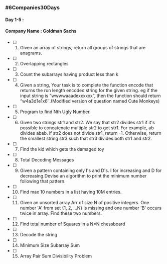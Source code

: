 ### #6Companies30Days

#### Day 1-5 :
#### Company Name : Goldman Sachs

- [ ] 1. Given an array of strings, return all groups of strings that are anagrams.
- [ ] 2. Overlapping rectangles
- [ ] 3. Count the subarrays having product less than k
- [ ] 4. Given a string, Your task is to  complete the function encode that returns the run length encoded string for the given string. eg if the input string is “wwwwaaadexxxxxx”, then the function should return “w4a3d1e1x6″.(Modified version of question named Cute Monkeys)
- [ ] 5. Program to find Nth Ugly Number.
- [ ] 6. Given two strings str1 and str2. We say that str2 divides str1 if it's possible to concatenate multiple str2 to get str1. For example, ab divides abab. if str2 does not divide str1, return -1. Otherwise, return the smallest string str3 such that str3 divides both str1 and str2.
- [ ] 7. Find the kid which gets tha damaged toy
- [ ] 8. Total Decoding Messages
- [ ] 9. Given a pattern containing only I's and D's. I for increasing and D for decreasing.Devise an algorithm to print the minimum number following that pattern.
- [ ] 10. Find max 10 numbers in a list having 10M entries.
- [ ] 11. Given an unsorted array Arr of size N of positive integers. One number 'A' from     set {1, 2, …N} is missing and one number 'B' occurs twice in array. Find these two numbers.
- [ ] 12. Find total number of Squares in a N*N chessboard
- [ ] 13. Decode the string
- [ ] 14. Minimum Size Subarray Sum
- [ ] 15. Array Pair Sum Divisibility Problem